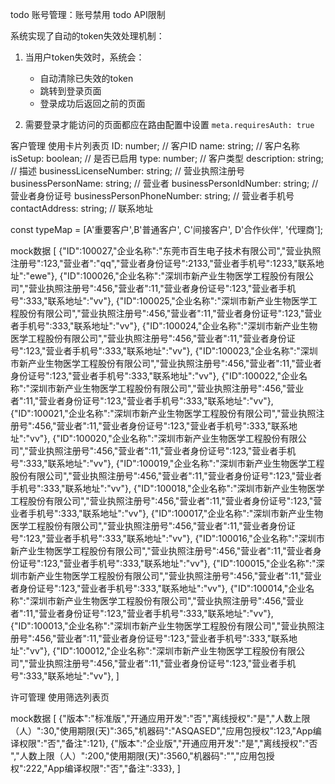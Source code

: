 todo 账号管理：账号禁用
todo API限制

系统实现了自动的token失效处理机制：

1. 当用户token失效时，系统会：
   - 自动清除已失效的token
   - 跳转到登录页面
   - 登录成功后返回之前的页面

2. 需要登录才能访问的页面都应在路由配置中设置 `meta.requiresAuth: true`

客户管理
  使用卡片列表页
  ID: number;  // 客户ID
  name: string; // 客户名称
  isSetup: boolean; // 是否已启用
  type: number; // 客户类型
  description: string; // 描述
  businessLicenseNumber: string; // 营业执照注册号
  businessPersonName: string; // 营业者
  businessPersonIdNumber: string; // 营业者身份证号
  businessPersonPhoneNumber: string; // 营业者手机号
  contactAddress: string; // 联系地址

  const typeMap = [A'重要客户',B'普通客户', C'间接客户', D'合作伙伴', '代理商'];


  mock数据
  [
{"ID":100027,"企业名称":"东莞市百生电子技术有限公司","营业执照注册号":123,"营业者":"qq","营业者身份证号":2133,"营业者手机号":1233,"联系地址":"ewe"},
{"ID":100026,"企业名称":"深圳市新产业生物医学工程股份有限公司","营业执照注册号":456,"营业者":11,"营业者身份证号":123,"营业者手机号":333,"联系地址":"vv"},
{"ID":100025,"企业名称":"深圳市新产业生物医学工程股份有限公司","营业执照注册号":456,"营业者":11,"营业者身份证号":123,"营业者手机号":333,"联系地址":"vv"},
{"ID":100024,"企业名称":"深圳市新产业生物医学工程股份有限公司","营业执照注册号":456,"营业者":11,"营业者身份证号":123,"营业者手机号":333,"联系地址":"vv"},
{"ID":100023,"企业名称":"深圳市新产业生物医学工程股份有限公司","营业执照注册号":456,"营业者":11,"营业者身份证号":123,"营业者手机号":333,"联系地址":"vv"},
{"ID":100022,"企业名称":"深圳市新产业生物医学工程股份有限公司","营业执照注册号":456,"营业者":11,"营业者身份证号":123,"营业者手机号":333,"联系地址":"vv"},
{"ID":100021,"企业名称":"深圳市新产业生物医学工程股份有限公司","营业执照注册号":456,"营业者":11,"营业者身份证号":123,"营业者手机号":333,"联系地址":"vv"},
{"ID":100020,"企业名称":"深圳市新产业生物医学工程股份有限公司","营业执照注册号":456,"营业者":11,"营业者身份证号":123,"营业者手机号":333,"联系地址":"vv"},
{"ID":100019,"企业名称":"深圳市新产业生物医学工程股份有限公司","营业执照注册号":456,"营业者":11,"营业者身份证号":123,"营业者手机号":333,"联系地址":"vv"},
{"ID":100018,"企业名称":"深圳市新产业生物医学工程股份有限公司","营业执照注册号":456,"营业者":11,"营业者身份证号":123,"营业者手机号":333,"联系地址":"vv"},
{"ID":100017,"企业名称":"深圳市新产业生物医学工程股份有限公司","营业执照注册号":456,"营业者":11,"营业者身份证号":123,"营业者手机号":333,"联系地址":"vv"},
{"ID":100016,"企业名称":"深圳市新产业生物医学工程股份有限公司","营业执照注册号":456,"营业者":11,"营业者身份证号":123,"营业者手机号":333,"联系地址":"vv"},
{"ID":100015,"企业名称":"深圳市新产业生物医学工程股份有限公司","营业执照注册号":456,"营业者":11,"营业者身份证号":123,"营业者手机号":333,"联系地址":"vv"},
{"ID":100014,"企业名称":"深圳市新产业生物医学工程股份有限公司","营业执照注册号":456,"营业者":11,"营业者身份证号":123,"营业者手机号":333,"联系地址":"vv"},
{"ID":100013,"企业名称":"深圳市新产业生物医学工程股份有限公司","营业执照注册号":456,"营业者":11,"营业者身份证号":123,"营业者手机号":333,"联系地址":"vv"},
{"ID":100012,"企业名称":"深圳市新产业生物医学工程股份有限公司","营业执照注册号":456,"营业者":11,"营业者身份证号":123,"营业者手机号":333,"联系地址":"vv"},
]



许可管理
  使用筛选列表页

  mock数据
  [
{"版本":"标准版","开通应用开发":"否","离线授权":"是","人数上限（人）":30,"使用期限(天)":365,"机器码":"ASQASED","应用包授权":123,"App编译权限":"否","备注":121},
{"版本":"企业版","开通应用开发":"是","离线授权":"否 ","人数上限（人）":200,"使用期限(天)":3560,"机器码":"","应用包授权":222,"App编译权限":"否","备注":333},
]
